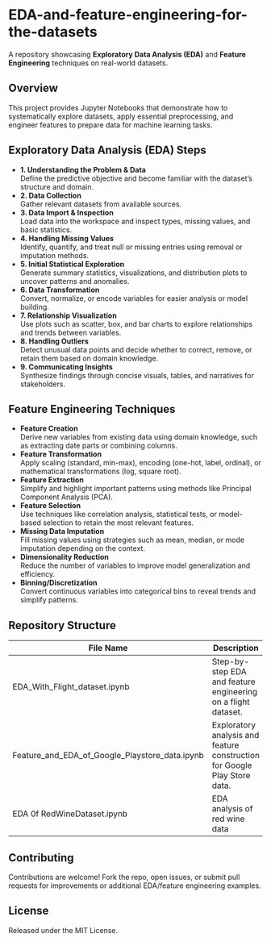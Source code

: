 # EDA-and-feature-engineering-for-the-datasets

A repository showcasing **Exploratory Data Analysis (EDA)** and **Feature Engineering** techniques on real-world datasets.

## Overview

This project provides Jupyter Notebooks that demonstrate how to systematically explore datasets, apply essential preprocessing, and engineer features to prepare data for machine learning tasks.

## Exploratory Data Analysis (EDA) Steps

- **1. Understanding the Problem & Data**  
  Define the predictive objective and become familiar with the dataset’s structure and domain.
- **2. Data Collection**  
  Gather relevant datasets from available sources.
- **3. Data Import & Inspection**  
  Load data into the workspace and inspect types, missing values, and basic statistics.
- **4. Handling Missing Values**  
  Identify, quantify, and treat null or missing entries using removal or imputation methods.
- **5. Initial Statistical Exploration**  
  Generate summary statistics, visualizations, and distribution plots to uncover patterns and anomalies.
- **6. Data Transformation**  
  Convert, normalize, or encode variables for easier analysis or model building.
- **7. Relationship Visualization**  
  Use plots such as scatter, box, and bar charts to explore relationships and trends between variables.
- **8. Handling Outliers**  
  Detect unusual data points and decide whether to correct, remove, or retain them based on domain knowledge.
- **9. Communicating Insights**  
  Synthesize findings through concise visuals, tables, and narratives for stakeholders.

## Feature Engineering Techniques

- **Feature Creation**  
  Derive new variables from existing data using domain knowledge, such as extracting date parts or combining columns.
- **Feature Transformation**  
  Apply scaling (standard, min-max), encoding (one-hot, label, ordinal), or mathematical transformations (log, square root).
- **Feature Extraction**  
  Simplify and highlight important patterns using methods like Principal Component Analysis (PCA).
- **Feature Selection**  
  Use techniques like correlation analysis, statistical tests, or model-based selection to retain the most relevant features.
- **Missing Data Imputation**  
  Fill missing values using strategies such as mean, median, or mode imputation depending on the context.
- **Dimensionality Reduction**  
  Reduce the number of variables to improve model generalization and efficiency.
- **Binning/Discretization**  
  Convert continuous variables into categorical bins to reveal trends and simplify patterns.

## Repository Structure

| File Name                                    | Description                                                                |
|-----------------------------------------------|----------------------------------------------------------------------------|
| EDA_With_Flight_dataset.ipynb                 | Step-by-step EDA and feature engineering on a flight dataset.               |
| Feature_and_EDA_of_Google_Playstore_data.ipynb| Exploratory analysis and feature construction for Google Play Store data.    |
| EDA 0f RedWineDataset.ipynb                   | EDA analysis of red wine data                                                  |

## Contributing

Contributions are welcome! Fork the repo, open issues, or submit pull requests for improvements or additional EDA/feature engineering examples.

## License

Released under the MIT License.

